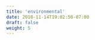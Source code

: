 ```yaml
---
title: 'environmental'
date: 2018-11-14T19:02:50-07:00
draft: false
weight: 5
---
```

















